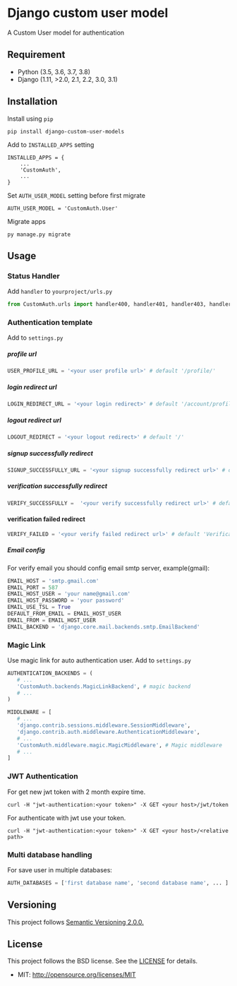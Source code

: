 # Django custom user model

A Custom User model for authentication

## Requirement
* Python (3.5, 3.6, 3.7, 3.8)
* Django (1.11, >2.0, 2.1, 2.2, 3.0, 3.1)

## Installation
Install using ``pip``
    
    pip install django-custom-user-models
    
Add to ``INSTALLED_APPS`` setting

    INSTALLED_APPS = {
        ...
        'CustomAuth',
        ...
    }

Set ``AUTH_USER_MODEL`` setting before first migrate
    
    AUTH_USER_MODEL = 'CustomAuth.User'
    
Migrate apps

    py manage.py migrate
    
## Usage

### Status Handler
Add ``handler`` to ``yourproject/urls.py``
```python
from CustomAuth.urls import handler400, handler401, handler403, handler404, handler500
```

### Authentication template
Add to `settings.py`
##### profile url

```python
USER_PROFILE_URL = '<your user profile url>' # default '/profile/'
```

##### login redirect url
```python
LOGIN_REDIRECT_URL = '<your login redirect>' # default '/account/profile/'
```

 
##### logout redirect url
```python
LOGOUT_REDIRECT = '<your logout redirect>' # default '/'
```
##### signup successfully redirect
```python
SIGNUP_SUCCESSFULLY_URL = '<your signup successfully redirect url>' # default '/profile/'
```

##### verification successfully redirect
```python
VERIFY_SUCCESSFULLY =  '<your verify successfully redirect url>' # default '/profile/' 
```

#### verification failed redirect
```python
VERIFY_FAILED = '<your verify failed redirect url>' # default 'Verification link is invalid!'
```
##### Email config
For verify email you should config email smtp server, example(gmail): 
```python
EMAIL_HOST = 'smtp.gmail.com'
EMAIL_PORT = 587
EMAIL_HOST_USER = 'your name@gmail.com'
EMAIL_HOST_PASSWORD = 'your password'
EMAIL_USE_TSL = True
DEFAULT_FROM_EMAIL = EMAIL_HOST_USER
EMAIL_FROM = EMAIL_HOST_USER
EMAIL_BACKEND = 'django.core.mail.backends.smtp.EmailBackend'
```

### Magic Link
Use magic link for auto authentication user.
Add to `settings.py`
 ```python
AUTHENTICATION_BACKENDS = (
    # ... 
    'CustomAuth.backends.MagicLinkBackend', # magic backend
    # ...
)

MIDDLEWARE = [
    # ...
    'django.contrib.sessions.middleware.SessionMiddleware',
    'django.contrib.auth.middleware.AuthenticationMiddleware',
    # ...
    'CustomAuth.middleware.magic.MagicMiddleware', # Magic middleware
    # ...
]
```

### JWT Authentication
For get new jwt token with 2 month expire time.
    
    curl -H "jwt-authentication:<your token>" -X GET <your host>/jwt/token

For authenticate with jwt use your token.
    
    curl -H "jwt-authentication:<your token>" -X GET <your host>/<relative path>

### Multi database handling
For save user in multiple databases:
```python
AUTH_DATABASES = ['first database name', 'second database name', ... ]
```

## Versioning
This project follows [Semantic Versioning 2.0.0.](http://semver.org/spec/v2.0.0.html)

    
## License
This project follows the BSD license. See the [LICENSE](./LICENSE) for details.

* MIT: http://opensource.org/licenses/MIT